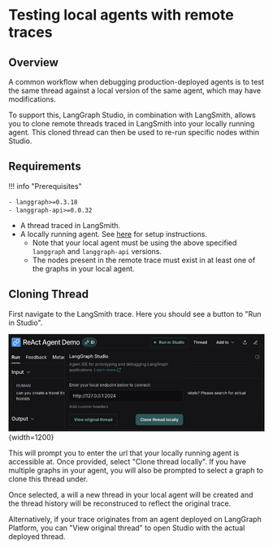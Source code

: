 # Testing local agents with remote traces

## Overview

A common workflow when debugging production-deployed agents is to test the same thread against a local version of the same agent, which may have modifications.

To support this, LangGraph Studio, in combination with LangSmith, allows you to clone remote threads traced in LangSmith into your locally running agent. This cloned thread can then be used to re-run specific nodes within Studio.

## Requirements

!!! info "Prerequisites"

    - langgraph>=0.3.18
    - langgraph-api>=0.0.32

- A thread traced in LangSmith.
- A locally running agent. See [here](../../how-tos/local-studio.md) for setup instructions.
  - Note that your local agent must be using the above specified `langgraph` and `langgraph-api` versions.
  - The nodes present in the remote trace must exist in at least one of the graphs in your local agent.

## Cloning Thread

First navigate to the LangSmith trace. Here you should see a button to "Run in Studio".

![Run in Studio](img/run_in_studio.png){width=1200}

This will prompt you to enter the url that your locally running agent is accessible at. Once provided, select "Clone thread locally". If you have multiple graphs in your agent, you will also be prompted to select a graph to clone this thread under.

Once selected, a will a new thread in your local agent will be created and the thread history will be reconstruced to reflect the original trace.

Alternatively, if your trace originates from an agent deployed on LangGraph Platform, you can "View original thread" to open Studio with the actual deployed thread.
